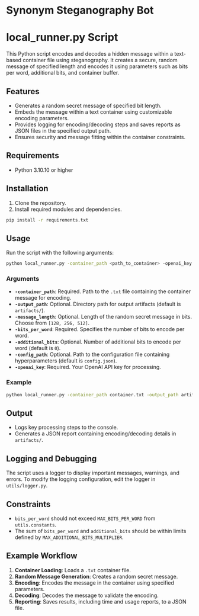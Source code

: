 # Synonym Steganography Bot


# local_runner.py Script

This Python script encodes and decodes a hidden message within a text-based container file using steganography. 
It creates a secure, random message of specified length and encodes it using parameters such as bits per word, additional bits, and container buffer.

## Features
- Generates a random secret message of specified bit length.
- Embeds the message within a text container using customizable encoding parameters.
- Provides logging for encoding/decoding steps and saves reports as JSON files in the specified output path.
- Ensures security and message fitting within the container constraints.

## Requirements
- Python 3.10.10 or higher

## Installation
1. Clone the repository.
3. Install required modules and dependencies.

```bash
pip install -r requirements.txt
```

## Usage

Run the script with the following arguments:

```bash
python local_runner.py -container_path <path_to_container> -openai_key <your_openai_key> -bits_per_word <bits>
```

### Arguments

- **`-container_path`**: Required. Path to the `.txt` file containing the container message for encoding.
- **`-output_path`**: Optional. Directory path for output artifacts (default is `artifacts/`).
- **`-message_length`**: Optional. Length of the random secret message in bits. Choose from `[128, 256, 512]`.
- **`-bits_per_word`**: Required. Specifies the number of bits to encode per word.
- **`-additional_bits`**: Optional. Number of additional bits to encode per word (default is `0`).
- **`-config_path`**: Optional. Path to the configuration file containing hyperparameters (default is `config.json`).
- **`-openai_key`**: Required. Your OpenAI API key for processing.

### Example

```bash
python local_runner.py -container_path container.txt -output_path artifacts -message_length 256 -bits_per_word 5 -additional_bits 1 -openai_key your_openai_api_key
```

## Output
- Logs key processing steps to the console.
- Generates a JSON report containing encoding/decoding details in `artifacts/`.

## Logging and Debugging
The script uses a logger to display important messages, warnings, and errors. 
To modify the logging configuration, edit the logger in `utils/logger.py`.

## Constraints
- `bits_per_word` should not exceed `MAX_BITS_PER_WORD` from `utils.constants`.
- The sum of `bits_per_word` and `additional_bits` should be within limits defined by `MAX_ADDITIONAL_BITS_MULTIPLIER`.

## Example Workflow
1. **Container Loading**: Loads a `.txt` container file.
2. **Random Message Generation**: Creates a random secret message.
3. **Encoding**: Encodes the message in the container using specified parameters.
4. **Decoding**: Decodes the message to validate the encoding.
5. **Reporting**: Saves results, including time and usage reports, to a JSON file.
